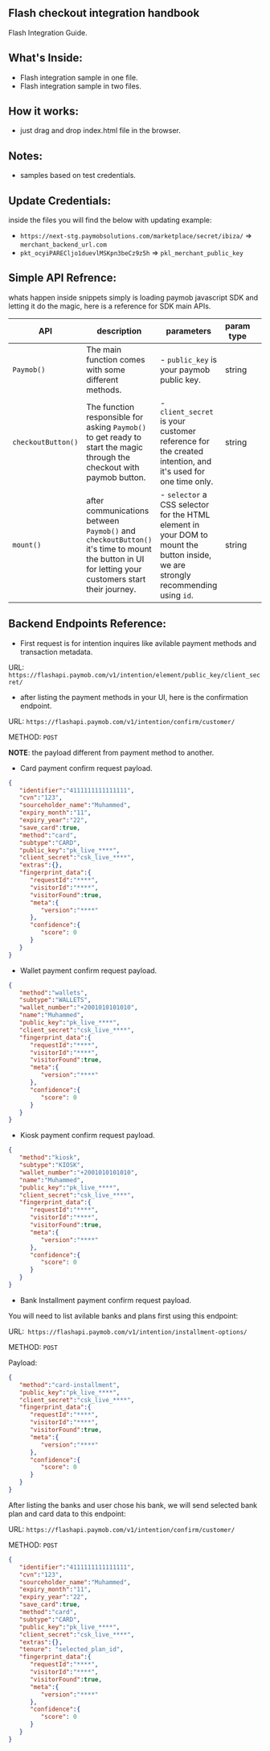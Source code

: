 ## Flash checkout integration handbook
Flash Integration Guide.

## What's Inside:
- Flash integration sample in one file. 
- Flash integration sample in two files. 

## How it works:
- just drag and drop index.html file in the browser.

## Notes:
- samples based on test credentials.

## Update Credentials:
inside the files you will find the below with updating example:
 - `https://next-stg.paymobsolutions.com/marketplace/secret/ibiza/` => `merchant_backend_url.com` 
 - `pkt_ocyiPARECljo1duevlMSKpn3beCz9z5h` => `pkl_merchant_public_key`

 ## Simple API Refrence:
 whats happen inside snippets simply is loading paymob javascript SDK and letting it do the magic, here is a reference for SDK main APIs.
 <!-- - `Paymob()` Main function thats -->
|API|description|parameters|param type   |   |
|---|---|---|---|---|
| `Paymob()`  |The main function comes with some different methods.| - `public_key` is your paymob public key. |string|   |
| `checkoutButton()`  |The function responsible for asking `Paymob()` to get ready to start the magic through the checkout with paymob button.| - `client_secret` is your customer reference for the created intention, and it's used for one time only.  |string|   |
| `mount()`  |after communications between `Paymob()` and `checkoutButton()` it's time to mount the button in UI for letting your customers start their journey.| - `selector` a CSS selector for the HTML element in your DOM to mount the button inside, we are strongly recommending using `id`.   |string|   |

 ## Backend Endpoints Reference:

- First request is for intention inquires like avilable payment methods and transaction metadata. 

URL: `https://flashapi.paymob.com/v1/intention/element/public_key/client_secret/`

- after listing the payment methods in your UI, here is the confirmation endpoint. 

URL: `https://flashapi.paymob.com/v1/intention/confirm/customer/` 

METHOD: `POST`

**NOTE**: the payload different from payment method to another. 
- Card payment confirm request payload.

```json
{
   "identifier":"4111111111111111",
   "cvn":"123",
   "sourceholder_name":"Muhammed",
   "expiry_month":"11",
   "expiry_year":"22",
   "save_card":true,
   "method":"card",
   "subtype":"CARD",
   "public_key":"pk_live_****",
   "client_secret":"csk_live_****",
   "extras":{},
   "fingerprint_data":{
      "requestId":"****",
      "visitorId":"****",
      "visitorFound":true,
      "meta":{
         "version":"****"
      },
      "confidence":{
         "score": 0
      }
   }
}
```

- Wallet payment confirm request payload.

```json
{
   "method":"wallets",
   "subtype":"WALLETS",
   "wallet_number":"+2001010101010",
   "name":"Muhammed",
   "public_key":"pk_live_****",
   "client_secret":"csk_live_****",
   "fingerprint_data":{
      "requestId":"****",
      "visitorId":"****",
      "visitorFound":true,
      "meta":{
         "version":"****"
      },
      "confidence":{
         "score": 0
      }
   }
}
```


- Kiosk payment confirm request payload.

```json
{
   "method":"kiosk",
   "subtype":"KIOSK",
   "wallet_number":"+2001010101010",
   "name":"Muhammed",
   "public_key":"pk_live_****",
   "client_secret":"csk_live_****",
   "fingerprint_data":{
      "requestId":"****",
      "visitorId":"****",
      "visitorFound":true,
      "meta":{
         "version":"****"
      },
      "confidence":{
         "score": 0
      }
   }
}
```

- Bank Installment payment confirm request payload.

You will need to list avilable banks and plans first using this endpoint:

URL:` https://flashapi.paymob.com/v1/intention/installment-options/`

METHOD: `POST`

Payload: 
```json
{
   "method":"card-installment",
   "public_key":"pk_live_****",
   "client_secret":"csk_live_****",
   "fingerprint_data":{
      "requestId":"****",
      "visitorId":"****",
      "visitorFound":true,
      "meta":{
         "version":"****"
      },
      "confidence":{
         "score": 0
      }
   }
}
```

After listing the banks and user chose his bank, we will send selected bank plan and card data to this endpoint:

URL: `https://flashapi.paymob.com/v1/intention/confirm/customer/` 

METHOD: `POST`

```json
{
   "identifier":"4111111111111111",
   "cvn":"123",
   "sourceholder_name":"Muhammed",
   "expiry_month":"11",
   "expiry_year":"22",
   "save_card":true,
   "method":"card",
   "subtype":"CARD",
   "public_key":"pk_live_****",
   "client_secret":"csk_live_****",
   "extras":{},
   "tenure": "selected_plan_id",
   "fingerprint_data":{
      "requestId":"****",
      "visitorId":"****",
      "visitorFound":true,
      "meta":{
         "version":"****"
      },
      "confidence":{
         "score": 0
      }
   }
}
```
